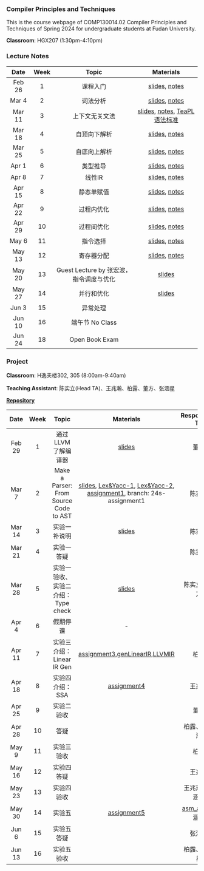 ### Compiler Principles and Techniques 
This is the course webpage of COMP130014.02 Compiler Principles and Techniques of Spring 2024 for undergraduate students at Fudan University. 

**Classroom**: HGX207 (1:30pm-4:10pm)

### Lecture Notes

| Date | Week | Topic | Materials |
|:---------:|:---------:|:---------:|:------------------:|
| Feb 26 |  1  | 课程入门  | [slides](slides/L1-课程入门.pdf), [notes](notes/l1-intro.pdf) |
| Mar 4  |  2  | 词法分析 | [slides](slides/L2-词法分析.pdf), [notes](notes/l2-lex.pdf) |
| Mar 11 |  3  | 上下文无关文法 | [slides](slides/L3-上下文无关文法.pdf), [notes](notes/l3-cfg.pdf), [TeaPL语法标准](notes/appendix-teapl.pdf) |
| Mar 18 |  4  | 自顶向下解析 | [slides](slides/L4-自顶向下解析.pdf), [notes](notes/l4-topdown.pdf) |
| Mar 25 |  5  | 自底向上解析 | [slides](slides/L5-自底向上解析.pdf), [notes](notes/l5-bottomup.pdf) |
| Apr 1  |  6   | 类型推导 | [slides](slides/L6-类型推导.pdf), [notes](notes/l6-typecheck.pdf) |
| Apr 8  |  7   | 线性IR | [slides](slides/L7-线性IR.pdf), [notes](notes/l7-linearIR.pdf)  |
| Apr 15 |  8   | 静态单赋值 | [slides](slides/L8-静态单赋值.pdf), [notes](notes/l8-ssa.pdf) |
| Apr 22 |  9   | 过程内优化  | [slides](slides/L9-过程内优化.pdf), [notes](notes/l9-intraopt.pdf) |
| Apr 29 |  10   | 过程间优化  | [slides](slides/L10-过程间优化.pdf), [notes](notes/l10-interopt.pdf)|
| May 6  |  11   | 指令选择  | [slides](slides/L11-指令选择.pdf), [notes](notes/l11-instsel.pdf) |
| May 13 |  12  | 寄存器分配  | [slides](slides/L12-寄存器分配.pdf), [notes](notes/l12-regalloc.pdf) |
| May 20 |  13  | Guest Lecture by 张宏波， 指令调度与优化| [slides](slides/L13-指令调度与优化.pdf) |
| May 27 |  14  | 并行和优化 | [slides](slides/L14-并行和优化.pdf) |
| Jun 3    |  15  | 异常处理 | |
| Jun 10  |  16  | 端午节 No Class  | |
| Jun 24  | 18  | Open Book Exam  | |

### Project

**Classroom**: H逸夫楼302, 305 (8:00am-9:40am)

**Teaching Assistant**: 陈实立(Head TA)、王兆瀚、柏露、董方、张涵星

[**Repository**](https://github.com/hxuhack/compiler_project)

| Date | Week | Topic | Materials | Responsible TA |
|:---------:|:---------:|:---------:|:------------------:|:----------:|
| Feb 29 |  1  | 通过LLVM了解编译器 | [slides](project/PJ0_LLVM.pdf) | 董方 |
| Mar 7   |  2  | Make a Parser: From Source Code to AST | [slides](project/24s-assignment1/Compiler_Assignment1.pdf), [Lex&Yacc-1](project/24s-assignment1/Lex&Yacc入门.md), [Lex&Yacc-2](project/24s-assignment1/Lex&Yacc进阶.md), [assignment1](project/24s-assignment1/Compiler_Assignment1.md), branch: 24s-assignment1 | 陈实立 |
| Mar 14 |  3  | 实验一补说明 | [slides](project/24s-assignment1/Compiler_Assignment1-补充.pdf) | 陈实立 |
| Mar 21 |  4  | 实验一答疑  | | 陈实立 |
| Mar 28 |  5  | 实验一验收、实验二介绍：Type check  | [slides](project/24s-assignment2/Assignment2_typecheck.pdf) | 陈实立、董方 |
| Apr 4   |  6   | 假期停课 | - | - |
| Apr 11 |  7   | 实验三介绍：Linear lR Gen | [assignment3](project/24s-assignment3/assignment3.pdf),[genLinearIR](project/24s-assignment3/genLinearIR.pdf),[LLVMIR](project/24s-assignment3/LLVMIR.pdf) | 柏露 |
| Apr 18 |  8   | 实验四介绍：SSA |[assignment4](project/24s-assignment4/assignment4.pdf) | 王兆瀚  |
| Apr 25 |  9   | 实验二验收 | | 董方 |
| Apr 28 |  10   | 答疑 | | 柏露、王兆瀚 |
| May 9  |  11   | 实验三验收 | | 柏露 |
| May 16 |  12  | 实验四答疑  | | 王兆瀚  |
| May 23 |  13  | 实验四验收 | | 王兆瀚、张涵星 |
| May 30 |  14  | 实验五 | [assignment5](project/24s-assignment5/README.md)|[asm_arm](project/24s-assignment5/asm.md) 张涵星 |
| Jun 6    |  15  | 实验五答疑 |  | 张涵星|
| Jun 13  |  16  | 实验五验收 | | 柏露、张涵星 |
<!--
| Date | Week | Topic | Materials |
|:---------:|:---------:|:------------------:|:----------------------------------:|
| Sep 15 | 2 | 使用解析工具开发计算器 | [文件](project/Assignment-1.zip) |
| Sep 29 | 4 | No Class 中秋节假期 |  |
| Oct 13 | 6 | TeaPL编译器开发：语法解析 | [Link](https://github.com/hxuhack/compiler_project/tree/assignment-2) |
| Oct 27 | 8 | TeaPL编译器开发：类型检查 | [Link](https://github.com/hxuhack/compiler_project/tree/ass-3-typecheck) |
| Nov 10 | 10 | TeaPL编译器开发：线性IR | [Link](https://github.com/hxuhack/compiler_project/blob/assignment4/src/assignment4.md) |
| Nov 24 | 12 | TeaPL编译器开发：SSA | [Link](https://github.com/hxuhack/compiler_project/tree/assignment5) |
| Dec 8   | 14 | TeaPL编译器开发：指令选择 | [Link](https://github.com/hxuhack/compiler_project/tree/assignment6) |
| Dec 22 | 16 | | |
| Jan 5 | Week 18 | Open Book Exam (15:30-17:30) |  |

The specifications of the programming languages and intermidiate code employed in this course can be found [here](teapl/README.md). 
-->



